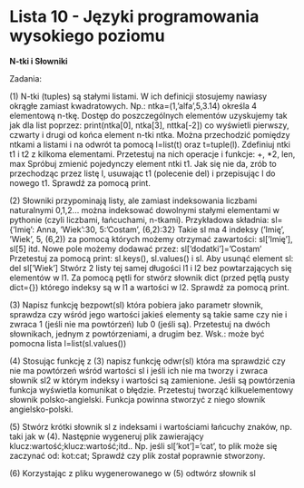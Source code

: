 # Lista 10 - Języki programowania wysokiego poziomu

**N-tki i Słowniki**

Zadania:

(1) N-tki (tuples) są stałymi listami. W ich definicji stosujemy nawiasy okrągłe zamiast kwadratowych. Np.:
ntka=(1,’alfa’,5,3.14) określa 4 elementową n-tkę. Dostęp do poszczególnych
elementów uzyskujemy tak jak dla list poprzez:
print(ntka[0], ntka[3], nttka[-2]) co wyświetli pierwszy, czwarty i drugi od
końca element n-tki ntka.
Można przechodzić pomiędzy ntkami a listami i na odwrót ta pomocą l=list(t)
oraz t=tuple(l). Zdefiniuj ntki t1 i t2 z kilkoma elementami. Przetestuj na
nich operacje i funkcje: +, *2, len, max
Spróbuj zmienić pojedynczy element ntki t1. Jak się nie da, zrób to przechodząc przez listę l, usuwając t1 (polecenie del) i przepisując l do nowego
t1. Sprawdź za pomocą print.

(2) Słowniki przypominają listy, ale zamiast indeksowania liczbami naturalnymi 0,1,2... można indeksować dowolnymi stałymi elementami w pythonie
(czyli liczbami, łańcuchami, n-tkami). Przykładowa składnia:
sl={’Imię’: Anna, ’Wiek’:30, 5:’Costam’, (6,2):32}
Takie sl ma 4 indeksy (’Imię’, ’Wiek’, 5, (6,2)) za pomocą których możemy
otrzymać zawartości: sl[’Imię’], sl[5] itd.
Nowe pole możemy dodawać przez:
sl[’dodatki’]=’Costam’
Przetestuj za pomocą print: sl.keys(), sl.values() i sl.
Aby usunąć element sl: del sl[’Wiek’]
Stwórz 2 listy tej samej długości l1 i l2 bez powtarzających się elementów
w l1. Za pomocą pętli for stwórz słownik dict (przed pętlą pusty dict={})
którego indeksy są w l1 a wartości w l2. Sprawdź za pomocą print.

(3) Napisz funkcję bezpowt(sl) która pobiera jako parametr słownik, sprawdza czy wśród jego wartości jakieś elementy są takie same czy nie i zwraca
1 (jeśli nie ma powtórzeń) lub 0 (jeśli są). Przetestuj na dwóch słownikach, jednym z powtórzeniami, a drugim bez. Wsk.: może być pomocna
lista l=list(sl.values())

(4) Stosując funkcję z (3) napisz funkcję odwr(sl) która ma sprawdzić czy
nie ma powtórzeń wśród wartości sl i jeśli ich nie ma tworzy i zwraca słownik
sl2 w którym indeksy i wartości są zamienione. Jeśli są powtórzenia funkcja
wyświetla komunikat o błędzie.
Przetestuj tworząć kilkuelementowy słownik polsko-angielski. Funkcja powinna stworzyć z niego słownik angielsko-polski.

(5) Stwórz krótki słownik sl z indeksami i wartościami łańcuchy znaków, np.
taki jak w (4). Następnie wygeneruj plik zawierający klucz:wartość;klucz:wartość;itd..
Np. jeśli sl[’kot’]=’cat’, to plik może się zaczynać od: kot:cat;
Sprawdź czy plik został poprawnie stworzony.

(6) Korzystając z pliku wygenerowanego w (5) odtwórz słownik sl
